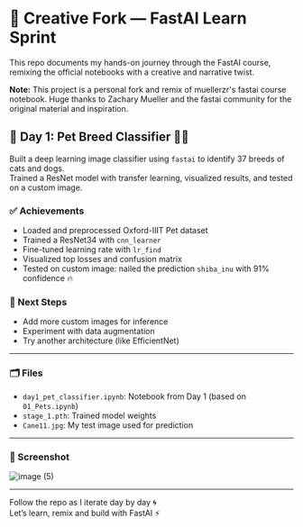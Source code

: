 # 🧠 Creative Fork — FastAI Learn Sprint

This repo documents my hands-on journey through the FastAI course, remixing the official notebooks with a creative and narrative twist.

**Note:** This project is a personal fork and remix of muellerzr's fastai course notebook.
Huge thanks to Zachary Mueller and the fastai community for the original material and inspiration.

## 📓 Day 1: Pet Breed Classifier 🐶🐱

Built a deep learning image classifier using `fastai` to identify 37 breeds of cats and dogs.  
Trained a ResNet model with transfer learning, visualized results, and tested on a custom image.

### ✅ Achievements
- Loaded and preprocessed Oxford-IIIT Pet dataset
- Trained a ResNet34 with `cnn_learner`
- Fine-tuned learning rate with `lr_find`
- Visualized top losses and confusion matrix
- Tested on custom image: nailed the prediction `shiba_inu` with 91% confidence 🔥

### 🧪 Next Steps
- Add more custom images for inference
- Experiment with data augmentation
- Try another architecture (like EfficientNet)

---

### 🗂️ Files
- `day1_pet_classifier.ipynb`: Notebook from Day 1 (based on `01_Pets.ipynb`)
- `stage_1.pth`: Trained model weights
- `Cane11.jpg`: My test image used for prediction

---

### 📸 Screenshot

![image (5)](https://github.com/user-attachments/assets/4b21c201-bb1a-4f94-88a1-6758b43e25fc)

---

Follow the repo as I iterate day by day 🌀  
Let’s learn, remix and build with FastAI ⚡
